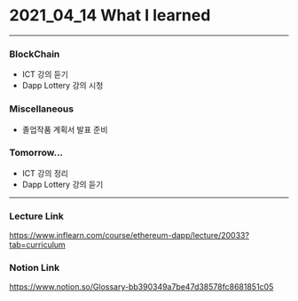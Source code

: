 # 2021_04_14 What I learned

-----

### BlockChain

* ICT 강의 듣기
* Dapp Lottery 강의 시청

### Miscellaneous

* 졸업작품 계획서 발표 준비

### Tomorrow...

* ICT 강의 정리
* Dapp Lottery 강의 듣기 
-----

### Lecture Link

<https://www.inflearn.com/course/ethereum-dapp/lecture/20033?tab=curriculum>
    
### Notion Link

<https://www.notion.so/Glossary-bb390349a7be47d38578fc8681851c05>